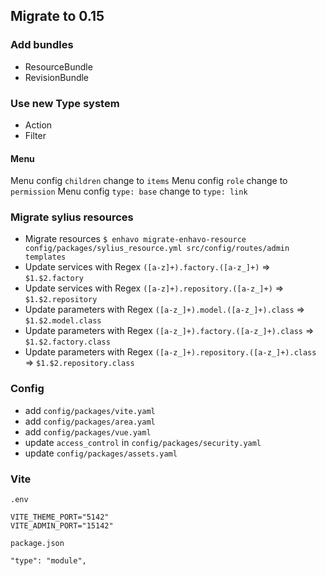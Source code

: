 ## Migrate to 0.15


### Add bundles

- ResourceBundle
- RevisionBundle

### Use new Type system

- Action
- Filter

#### Menu

Menu config `children` change to `items`
Menu config `role` change to `permission`
Menu config `type: base` change to `type: link`

### Migrate sylius resources

- Migrate resources `$ enhavo migrate-enhavo-resource config/packages/sylius_resource.yml src/config/routes/admin templates`
- Update services with Regex `([a-z]+).factory.([a-z_]+)` => `$1.$2.factory`
- Update services with Regex `([a-z]+).repository.([a-z_]+)` => `$1.$2.repository`
- Update parameters with Regex `([a-z_]+).model.([a-z_]+).class` => `$1.$2.model.class`
- Update parameters with Regex `([a-z_]+).factory.([a-z_]+).class` => `$1.$2.factory.class`
- Update parameters with Regex `([a-z_]+).repository.([a-z_]+).class` => `$1.$2.repository.class`

### Config

* add `config/packages/vite.yaml`
* add `config/packages/area.yaml`
* add `config/packages/vue.yaml`
* update `access_control` in `config/packages/security.yaml`
* update `config/packages/assets.yaml`

### Vite

`.env`

```
VITE_THEME_PORT="5142"
VITE_ADMIN_PORT="15142"
```

`package.json`

```
"type": "module",
```
